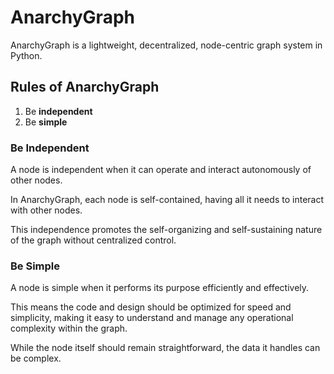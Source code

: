 # AnarchyGraph

AnarchyGraph is a lightweight, decentralized, node-centric graph system in Python.

## Rules of AnarchyGraph

1. Be **independent**
2. Be **simple**

### Be Independent

A node is independent when it can operate and interact autonomously of other nodes.

In AnarchyGraph, each node is self-contained, having all it needs to interact with other nodes.

This independence promotes the self-organizing and self-sustaining nature of the graph without centralized control.

### Be Simple

A node is simple when it performs its purpose efficiently and effectively.

This means the code and design should be optimized for speed and simplicity, making it easy to understand and manage any operational complexity within the graph.

While the node itself should remain straightforward, the data it handles can be complex.
